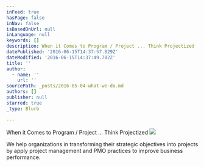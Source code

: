 ```yaml
---
inFeed: true
hasPage: false
inNav: false
isBasedOnUrl: null
inLanguage: null
keywords: []
description: When it Comes to Program / Project ... Think Projectized
datePublished: '2016-06-15T14:37:57.829Z'
dateModified: '2016-06-15T14:37:49.702Z'
title: ''
author:
  - name: ''
    url: ''
sourcePath: _posts/2016-05-04-what-we-do.md
authors: []
publisher: null
starred: true
_type: Blurb

---
```

When it Comes to Program / Project ... Think Projectized
![](https://the-grid-user-content.s3-us-west-2.amazonaws.com/aeab3b2a-95d3-45c9-9ccc-7fc67010fa08.png)

We help organizations in transforming their strategic objectives into projects by apply project management and PMO practices to improve business performance.